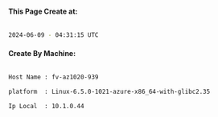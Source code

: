 
   
#### This Page Create at:

```bash

2024-06-09 - 04:31:15 UTC

```

#### Create By Machine:

```bash

Host Name : fv-az1020-939

platform  : Linux-6.5.0-1021-azure-x86_64-with-glibc2.35

Ip Local  : 10.1.0.44

```

